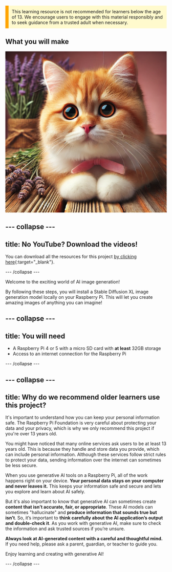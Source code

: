 <p style='border-left: solid; border-width:10px; border-color: #FFA500; background-color: #FFFACD; padding: 10px;'>
This learning resource is not recommended for learners below the age of 13. We encourage users to engage with this material responsibly and to seek guidance from a trusted adult when necessary.
</p>

## What you will make

![The image shows a close-up of a fluffy orange and white kitten with large, expressive eyes and a pink nose. The kitten is resting on a wooden surface with its paws tucked underneath, wearing a pink bow around its neck. Behind the kitten, there are sprigs of lavender in a rustic, burlap-wrapped bundle, adding a soft, natural background to the scene. The lighting is warm, enhancing the kitten's soft fur and creating a cozy, serene atmosphere.](images/cat.jpg)

## --- collapse ---

## title: No YouTube? Download the videos!

You can download all the resources for this project [by clicking here](https://rpf.io/p/en/ai-images-on-pi-go){:target="_blank"}.

\--- /collapse ---

Welcome to the exciting world of AI image generation!

By following these steps, you will install a Stable Diffusion XL image generation model locally on your Raspberry Pi. This will let you create amazing images of anything you can imagine!

## --- collapse ---

## title: You will need

- A Raspberry Pi 4 or 5 with a micro SD card with **at least** 32GB storage
- Access to an internet connection for the Raspberry Pi

\--- /collapse ---

## --- collapse ---

## title:  Why do we recommend older learners use this project?

It's important to understand how you can keep your personal information safe. The Raspberry Pi Foundation is very careful about protecting your data and your privacy, which is why we only recommend this project if you're over 13 years old.

You might have noticed that many online services ask users to be at least 13 years old. This is because they handle and store data you provide, which can include personal information. Although these services follow strict rules to protect your data, sending information over the internet can sometimes be less secure.

When you use generative AI tools on a Raspberry Pi, all of the work happens right on your device. **Your personal data stays on your computer and never leaves it.** This keeps your information safe and secure and lets you explore and learn about AI safely.

But it's also important to know that generative AI can sometimes create **content that isn’t accurate, fair, or appropriate**. These AI models can sometimes "hallucinate" and **produce information that sounds true but isn’t**. So, it’s important to **think carefully about the AI application’s output and double-check it**. As you work with generative AI, make sure to check the information and ask trusted sources if you’re unsure.

**Always look at AI-generated content with a careful and thoughtful mind.** If you need help, please ask a parent, guardian, or teacher to guide you.

Enjoy learning and creating with generative AI!

\--- /collapse ---
